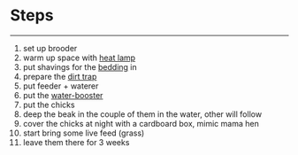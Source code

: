 # Steps

---
1. set up brooder
2. warm up space with [heat lamp](#heat-lamp)
3. put shavings for the [bedding](#deep-bedding) in
4. prepare the [dirt trap](#dirt-trap)
5. put feeder + waterer
6. put the [water-booster](#water-booster)
7. put the chicks
8. deep the beak in the couple of them in the water, other will follow
9. cover the chicks at night with a cardboard box, mimic mama hen
10. start bring some live feed (grass)
11. leave them there for 3 weeks
